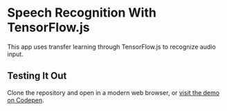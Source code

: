 # Speech Recognition With TensorFlow.js

This app uses transfer learning through TensorFlow.js to recognize audio input.

## Testing It Out

Clone the repository and open in a modern web browser, or [visit the demo on Codepen](https://codepen.io/Wildtype/full/gOpgXOp).
